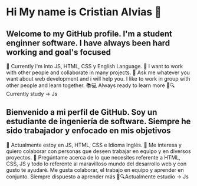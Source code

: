 <h1>Hi My name is Cristian Alvias 👋</h1>


<h2>Welcome to my GitHub profile. I'm a student enginner software. I have always been hard working and goal's focused</h2>

🌱 Currently i'm into JS, HTML, CSS y English Language.
👯 I want to work with other people and collaborate in many projects.
💬 Ask me whatever you want about web development and i will help you. I like to work in group with other people and learn together.
📚💻 Always ready to learn more
💛🔍Currently study -> Js

<h2>Bienvenido a mi perfil de GitHub. Soy un estudiante de ingeniería de software. Siempre he sido trabajador y enfocado en mis objetivos</h2>

🌱 Actualmente estoy en JS, HTML, CSS e Idioma Inglés.
👯 Me interesa y quiero colaborar con personas que deseen trabajar en equipo y en diversos proyectos.
💬 Pregúntame acerca de lo que necesites referente a HTML, CSS, JS y todo lo referente al maravilloso mundo del desarrollo web y con gusto te ayudaré.
Me gusta colaborar, el trabajo en equipo y aprender en conjunto.
Siempre dispuesto a aprender más
💛🔍Actualmente estudio -> Js
